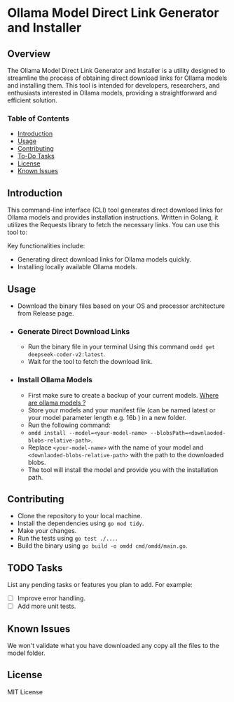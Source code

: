 # Ollama Model Direct Link Generator and Installer

## Overview

The Ollama Model Direct Link Generator and Installer is a utility designed to streamline the process of obtaining direct
download links for Ollama models and installing them. This tool is intended for developers, researchers, and enthusiasts
interested in Ollama models, providing a straightforward and efficient solution.

### Table of Contents

- [Introduction](#Introduction)
- [Usage](#Usage)
- [Contributing](#Contributing)
- [To-Do Tasks](#TODO-Tasks)
- [License](#License)
- [Known Issues](#Known-Issues)

## Introduction

This command-line interface (CLI) tool generates direct download links for Ollama models and provides installation
instructions. Written in Golang, it utilizes the Requests library to fetch the necessary links.
You can use this tool to:

Key functionalities include:

- Generating direct download links for Ollama models quickly.
- Installing locally available Ollama models.

## Usage

- Download the binary files based on your OS and processor architecture from Release page.
- ### Generate Direct Download Links
    - Run the binary file in your terminal Using this command `omdd get deepseek-coder-v2:latest`.
    - Wait for the tool to fetch the download link.
- ### Install Ollama Models
    - First make sure to create a backup of your current
      models. [Where are ollama models ?](https://github.com/ollama/ollama/blob/main/docs/faq.md#where-are-models-stored)
    - Store your models and your manifest file (can be named latest or your model parameter length e.g. 16b ) in a new
      folder.
    - Run the following command:
    - `omdd install --model=<your-model-name> --blobsPath=<downlaoded-blobs-relative-path>`.
    - Replace `<your-model-name>` with the name of your model and `<downlaoded-blobs-relative-path>` with the path to
      the downloaded blobs.
    - The tool will install the model and provide you with the installation path.

## Contributing

- Clone the repository to your local machine.
- Install the dependencies using `go mod tidy`.
- Make your changes.
- Run the tests using `go test ./...`.
- Build the binary using `go build -o omdd cmd/omdd/main.go`.

## TODO Tasks

List any pending tasks or features you plan to add. For example:

- [ ] Improve error handling.
- [ ] Add more unit tests.

## Known Issues

We won't validate what you have downloaded any copy all the files to the model folder.

## License

MIT License


